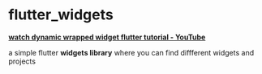 # flutter_widgets

[**watch dynamic wrapped widget flutter tutorial - YouTube**](https://youtu.be/i2vla7WHA0s)

a simple flutter **widgets library** where you can find diffferent widgets and projects 

